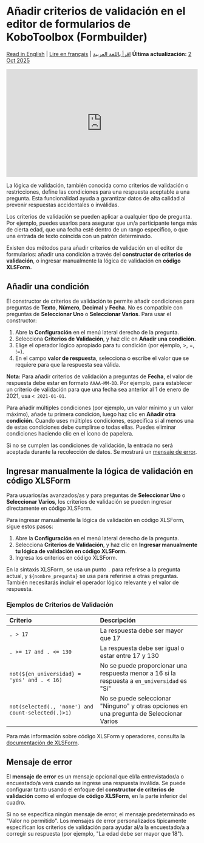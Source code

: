 # Añadir criterios de validación en el editor de formularios de KoboToolbox (Formbuilder)
<a href="../validation_criteria.html">Read in English</a> | <a href="../fr/validation_criteria.html">Lire en français</a> | <a href="../ar/validation_criteria.html">اقرأ باللغة العربية</a>
**Última actualización:** <a href="https://github.com/kobotoolbox/docs/blob/9c216c0650cac549ce4c2836cb5b8a588a47357a/source/validation_criteria.md" class="reference">2 Oct 2025</a>

<iframe src="https://www.youtube.com/embed/ya9usVpEo9Q?si=-rDzXcCRazcY0Bws" style="width: 100%; aspect-ratio: 16 / 9; height: auto; border: 0;" title="YouTube video player" frameborder="0" allow="accelerometer; autoplay; clipboard-write; encrypted-media; gyroscope; picture-in-picture; web-share" allowfullscreen></iframe>

La lógica de validación, también conocida como criterios de validación o restricciones, define las condiciones para una respuesta aceptable a una pregunta. Esta funcionalidad ayuda a garantizar datos de alta calidad al prevenir respuestas accidentales o inválidas.

Los criterios de validación se pueden aplicar a cualquier tipo de pregunta. Por ejemplo, puedes usarlos para asegurar que un/a participante tenga más de cierta edad, que una fecha esté dentro de un rango específico, o que una entrada de texto coincida con un patrón determinado.

Existen dos métodos para añadir criterios de validación en el editor de formularios: añadir una condición a través del **constructor de criterios de validación**, o ingresar manualmente la lógica de validación en **código XLSForm.**


## Añadir una condición

El constructor de criterios de validación te permite añadir condiciones para preguntas de **Texto**, **Número**, **Decimal** y **Fecha**. No es compatible con preguntas de **Seleccionar Uno** o **Seleccionar Varios**. Para usar el constructor:
1. Abre la <i class="k-icon-settings"></i> **Configuración** en el menú lateral derecho de la pregunta.
2. Selecciona **Criterios de Validación**, y haz clic en **Añadir una condición.**
3. Elige el operador lógico apropiado para tu condición (por ejemplo, >, =, !=).
4. En el campo **valor de respuesta**, selecciona o escribe el valor que se requiere para que la respuesta sea válida.

<p class="note">
    <strong>Nota:</strong> Para añadir criterios de validación a preguntas de <strong>Fecha</strong>, el valor de respuesta debe estar en formato <code>AAAA-MM-DD</code>. Por ejemplo, para establecer un criterio de validación para que una fecha sea anterior al 1 de enero de 2021, usa <code>< 2021-01-01</code>.
</p>

Para añadir múltiples condiciones (por ejemplo, un valor mínimo y un valor máximo), añade tu primera condición, luego haz clic en **Añadir otra condición.** Cuando uses múltiples condiciones, especifica si al menos una de estas condiciones debe cumplirse o todas ellas. Puedes eliminar condiciones haciendo clic en el <i class="k-icon-trash"></i> ícono de papelera.

Si no se cumplen las condiciones de validación, la entrada no será aceptada durante la recolección de datos. Se mostrará un [mensaje de error](#mensaje-de-error).


## Ingresar manualmente la lógica de validación en código XLSForm
Para usuarios/as avanzados/as y para preguntas de **Seleccionar Uno** o **Seleccionar Varios**, los criterios de validación se pueden ingresar directamente en código XLSForm.

Para ingresar manualmente la lógica de validación en código XLSForm, sigue estos pasos:
1. Abre la <i class="k-icon-settings"></i> **Configuración** en el menú lateral derecho de la pregunta.
2. Selecciona **Criterios de Validación**, y haz clic en **Ingresar manualmente tu lógica de validación en código XLSForm.**
3. Ingresa los criterios en código XLSForm.

En la sintaxis XLSForm, se usa un punto `.` para referirse a la pregunta actual, y `${nombre_pregunta}` se usa para referirse a otras preguntas. También necesitarás incluir el operador lógico relevante y el valor de respuesta.

### Ejemplos de Criterios de Validación

| Criterio             | Descripción                                  |
| :------------------- | :------------------------------------------- |
| `. > 17`             | La respuesta debe ser mayor que 17             |
| `. >= 17 and . <= 130` | La respuesta debe ser igual o estar entre 17 y 130          |
| `not(${en_universidad} = 'yes' and . < 16)` | No se puede proporcionar una respuesta menor a 16 si la respuesta a `en_universidad` es "Sí"|
| `not(selected(., 'none') and count-selected(.)>1)`| No se puede seleccionar "Ninguno" y otras opciones en una pregunta de Seleccionar Varios |


<p class="note">
    Para más información sobre código XLSForm y operadores, consulta la <a href="https://xlsform.org/en/#constraints">documentación de XLSForm</a>.
</p>

## Mensaje de error
El **mensaje de error** es un mensaje opcional que el/la entrevistador/a o encuestado/a verá cuando se ingrese una respuesta inválida. Se puede configurar tanto usando el enfoque del **constructor de criterios de validación** como el enfoque de **código XLSForm**, en la parte inferior del cuadro.

Si no se especifica ningún mensaje de error, el mensaje predeterminado es "Valor no permitido". Los mensajes de error personalizados típicamente especifican los criterios de validación para ayudar al/a la encuestado/a a corregir su respuesta (por ejemplo, "La edad debe ser mayor que 18").